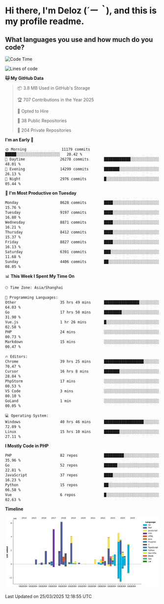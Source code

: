 # **Hi there, I'm Deloz (*´ー｀*), and this is my profile readme.**

## **What languages you use and how much do you code?**

<!--START_SECTION:waka-->
![Code Time](http://img.shields.io/badge/Code%20Time-5%2C985%20hrs%2039%20mins-blue)

![Lines of code](https://img.shields.io/badge/From%20Hello%20World%20I%27ve%20Written-49.1%20million%20lines%20of%20code-blue)

**🐱 My GitHub Data** 

> 📦 3.8 MB Used in GitHub's Storage 
 > 
> 🏆 707 Contributions in the Year 2025
 > 
> 💼 Opted to Hire
 > 
> 📜 38 Public Repositories 
 > 
> 🔑 204 Private Repositories 
 > 
**I'm an Early 🐤** 

```text
🌞 Morning                11179 commits       █████░░░░░░░░░░░░░░░░░░░░   20.42 % 
🌆 Daytime                26278 commits       ████████████░░░░░░░░░░░░░   48.01 % 
🌃 Evening                14299 commits       ███████░░░░░░░░░░░░░░░░░░   26.13 % 
🌙 Night                  2976 commits        █░░░░░░░░░░░░░░░░░░░░░░░░   05.44 % 
```
📅 **I'm Most Productive on Tuesday** 

```text
Monday                   8628 commits        ████░░░░░░░░░░░░░░░░░░░░░   15.76 % 
Tuesday                  9197 commits        ████░░░░░░░░░░░░░░░░░░░░░   16.80 % 
Wednesday                8871 commits        ████░░░░░░░░░░░░░░░░░░░░░   16.21 % 
Thursday                 8412 commits        ████░░░░░░░░░░░░░░░░░░░░░   15.37 % 
Friday                   8827 commits        ████░░░░░░░░░░░░░░░░░░░░░   16.13 % 
Saturday                 6391 commits        ███░░░░░░░░░░░░░░░░░░░░░░   11.68 % 
Sunday                   4406 commits        ██░░░░░░░░░░░░░░░░░░░░░░░   08.05 % 
```


📊 **This Week I Spent My Time On** 

```text
🕑︎ Time Zone: Asia/Shanghai

💬 Programming Languages: 
Other                    35 hrs 49 mins      ████████████████░░░░░░░░░   64.03 % 
Go                       17 hrs 50 mins      ████████░░░░░░░░░░░░░░░░░   31.90 % 
Vue.js                   1 hr 26 mins        █░░░░░░░░░░░░░░░░░░░░░░░░   02.58 % 
PHP                      24 mins             ░░░░░░░░░░░░░░░░░░░░░░░░░   00.73 % 
Markdown                 15 mins             ░░░░░░░░░░░░░░░░░░░░░░░░░   00.47 % 

🔥 Editors: 
Chrome                   39 hrs 25 mins      ██████████████████░░░░░░░   70.47 % 
Cursor                   16 hrs 8 mins       ███████░░░░░░░░░░░░░░░░░░   28.84 % 
PhpStorm                 17 mins             ░░░░░░░░░░░░░░░░░░░░░░░░░   00.53 % 
VS Code                  3 mins              ░░░░░░░░░░░░░░░░░░░░░░░░░   00.10 % 
GoLand                   1 min               ░░░░░░░░░░░░░░░░░░░░░░░░░   00.05 % 

💻 Operating System: 
Windows                  40 hrs 46 mins      ██████████████████░░░░░░░   72.89 % 
Linux                    15 hrs 10 mins      ███████░░░░░░░░░░░░░░░░░░   27.11 % 
```

**I Mostly Code in PHP** 

```text
PHP                      82 repos            █████████░░░░░░░░░░░░░░░░   35.96 % 
Go                       52 repos            ██████░░░░░░░░░░░░░░░░░░░   22.81 % 
JavaScript               37 repos            ████░░░░░░░░░░░░░░░░░░░░░   16.23 % 
Python                   15 repos            ██░░░░░░░░░░░░░░░░░░░░░░░   06.58 % 
Vue                      6 repos             █░░░░░░░░░░░░░░░░░░░░░░░░   02.63 % 
```



**Timeline**

![Lines of Code chart](https://raw.githubusercontent.com/deloz/deloz/main/assets/bar_graph.png)


 Last Updated on 25/03/2025 12:18:55 UTC
<!--END_SECTION:waka-->

